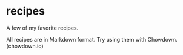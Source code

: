 # recipes
A few of my favorite recipes.


All recipes are in Markdown format. Try using them with Chowdown. (chowdown.io)
